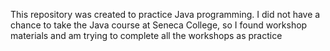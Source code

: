 This repository was created to practice Java programming. 
I did not have a chance to take the Java course at Seneca College, so I found workshop materials and am trying to complete all the workshops as practice

